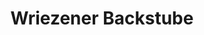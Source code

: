 ---
title: "Wriezener Backstube"
url: /berlin/wriezener-backstube-mehrower-allee/
shop: Bäckerei
---